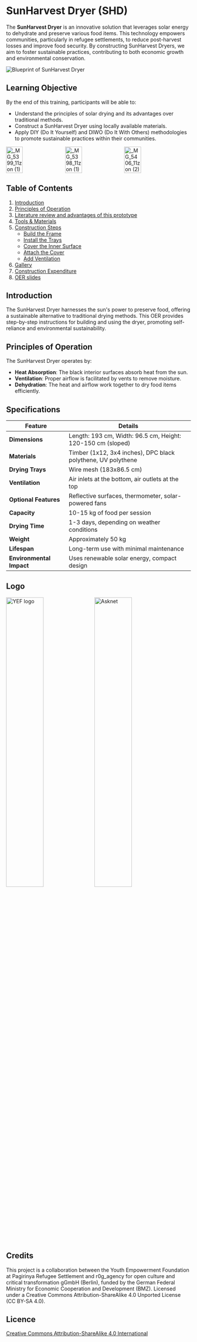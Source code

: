 # SunHarvest Dryer (SHD)

The **SunHarvest Dryer** is an innovative solution that leverages solar energy to dehydrate and preserve various food items. This technology empowers communities, particularly in refugee settlements, to reduce post-harvest losses and improve food security. By constructing SunHarvest Dryers, we aim to foster sustainable practices, contributing to both economic growth and environmental conservation.

![Blueprint of SunHarvest Dryer](https://doc.asknet.community/uploads/40cd90c2-93c3-4d53-aaa1-b5b67259c207.jpg)

## Learning Objective

By the end of this training, participants will be able to:
- Understand the principles of solar drying and its advantages over traditional methods.
- Construct a SunHarvest Dryer using locally available materials.
- Apply DIY (Do It Yourself) and DIWO (Do It With Others) methodologies to promote sustainable practices within their communities.
<div style="display: flex; flex-wrap: wrap; gap: 10px;">
  <img src="https://github.com/user-attachments/assets/8da89cf4-8a0f-4b92-9862-40f081c40693" width="30%" alt="_MG_5399_11zon (1)">
  <img src="https://github.com/user-attachments/assets/cf66c006-f367-4489-afcb-8b67cae43a56" width="30%" alt="_MG_5398_11zon (1)">
  <img src="https://github.com/user-attachments/assets/e5dcb9e6-3329-428f-aa33-e10c4477faad" width="30%" alt="_MG_5406_11zon (2)">
</div>

## Table of Contents
1. [Introduction](README.md#introduction)
2. [Principles of Operation](README.md#principles-of-operation)
3. [Literature review and advantages of this prototype](Advantages%20of%20the%20SunHarvest%20Dryer.md)
4. [Tools & Materials](tools_materials_used.md)
5. [Construction Steps](Step_by_Step_Construction_Procedure.md#step-by-step-guide)
    - [Build the Frame](/Step_by_Step_Construction_Procedure.md#step-1-build-the-frame)
    - [Install the Trays](/Step_by_Step_Construction_Procedure.md#step-2-install-the-trays-optional)
    - [Cover the Inner Surface](/Step_by_Step_Construction_Procedure.md#step-3-cover-the-inner-surface-with-black-dpc-polythene)
    - [Attach the Cover](/Step_by_Step_Construction_Procedure.md#step-4-attach-the-cover)
    - [Add Ventilation](/Step_by_Step_Construction_Procedure.md#step-5-add-ventilation)
6. [Gallery](/digital_materials/photo_gallery.md)
7. [Construction Expenditure](Expenditure.md)
8. [OER slides ](digital_materials/presentation_slides.md)

## Introduction

The SunHarvest Dryer harnesses the sun's power to preserve food, offering a sustainable alternative to traditional drying methods. This OER provides step-by-step instructions for building and using the dryer, promoting self-reliance and environmental sustainability.

## Principles of Operation

The SunHarvest Dryer operates by:
- **Heat Absorption**: The black interior surfaces absorb heat from the sun.
- **Ventilation**: Proper airflow is facilitated by vents to remove moisture.
- **Dehydration**: The heat and airflow work together to dry food items efficiently.

## Specifications

| **Feature**           | **Details**                                                        |
|-----------------------|--------------------------------------------------------------------|
| **Dimensions**        | Length: 193 cm, Width: 96.5 cm, Height: 120-150 cm (sloped)        |
| **Materials**         | Timber (1x12, 3x4 inches), DPC black polythene, UV polythene       |
| **Drying Trays**      | Wire mesh (183x86.5 cm)                                            |
| **Ventilation**       | Air inlets at the bottom, air outlets at the top                   |
| **Optional Features** | Reflective surfaces, thermometer, solar-powered fans               |
| **Capacity**          | 10-15 kg of food per session                                       |
| **Drying Time**       | 1-3 days, depending on weather conditions                          |
| **Weight**            | Approximately 50 kg                                                |
| **Lifespan**          | Long-term use with minimal maintenance                             |
| **Environmental Impact** | Uses renewable solar energy, compact design                     |

## Logo
<p>
  <img src="https://github.com/user-attachments/assets/99f9cb48-c072-422e-9232-48b4ebd6dbfe" alt="YEF logo" style="width: 45%; display: inline-block; vertical-align: middle; margin-right: 10px;">
  <img src="https://github.com/user-attachments/assets/fa405c0a-3e86-42d8-8848-75c9585854e8" alt="Asknet" style="width: 45%; display: inline-block; vertical-align: middle;">
</p>

## Credits

This project is a collaboration between the Youth Empowerment Foundation at Pagirinya Refugee Settlement and r0g_agency for open culture and critical transformation gGmbH (Berlin), funded by the German Federal Ministry for Economic Cooperation and Development (BMZ). Licensed under a Creative Commons Attribution-ShareAlike 4.0 Unported License (CC BY-SA 4.0).

## Licence
[Creative Commons Attribution-ShareAlike 4.0 International](LICENCE)
